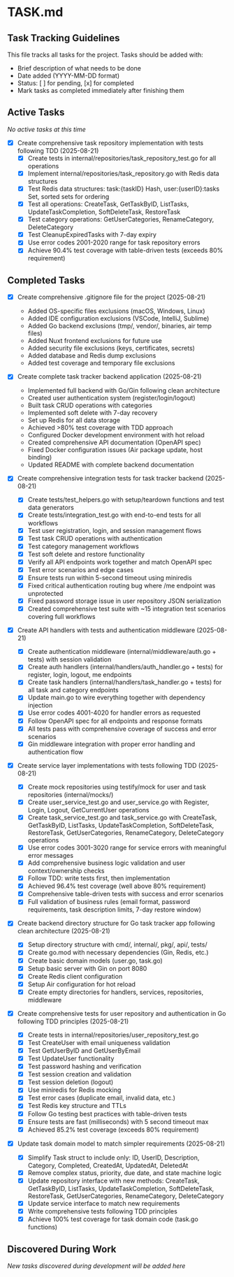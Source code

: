 # TASK.md

## Task Tracking Guidelines

This file tracks all tasks for the project. Tasks should be added with:
- Brief description of what needs to be done
- Date added (YYYY-MM-DD format)
- Status: [ ] for pending, [x] for completed
- Mark tasks as completed immediately after finishing them

## Active Tasks

*No active tasks at this time*

- [x] Create comprehensive task repository implementation with tests following TDD (2025-08-21)
  - [x] Create tests in internal/repositories/task_repository_test.go for all operations
  - [x] Implement internal/repositories/task_repository.go with Redis data structures
  - [x] Test Redis data structures: task:{taskID} Hash, user:{userID}:tasks Set, sorted sets for ordering
  - [x] Test all operations: CreateTask, GetTaskByID, ListTasks, UpdateTaskCompletion, SoftDeleteTask, RestoreTask
  - [x] Test category operations: GetUserCategories, RenameCategory, DeleteCategory
  - [x] Test CleanupExpiredTasks with 7-day expiry
  - [x] Use error codes 2001-2020 range for task repository errors
  - [x] Achieve 90.4% test coverage with table-driven tests (exceeds 80% requirement)

## Completed Tasks

- [x] Create comprehensive .gitignore file for the project (2025-08-21)
  - Added OS-specific files exclusions (macOS, Windows, Linux)
  - Added IDE configuration exclusions (VSCode, IntelliJ, Sublime)
  - Added Go backend exclusions (tmp/, vendor/, binaries, air temp files)
  - Added Nuxt frontend exclusions for future use
  - Added security file exclusions (keys, certificates, secrets)
  - Added database and Redis dump exclusions
  - Added test coverage and temporary file exclusions

- [x] Create complete task tracker backend application (2025-08-21)
  - Implemented full backend with Go/Gin following clean architecture
  - Created user authentication system (register/login/logout)
  - Built task CRUD operations with categories
  - Implemented soft delete with 7-day recovery
  - Set up Redis for all data storage
  - Achieved >80% test coverage with TDD approach
  - Configured Docker development environment with hot reload
  - Created comprehensive API documentation (OpenAPI spec)
  - Fixed Docker configuration issues (Air package update, host binding)
  - Updated README with complete backend documentation

- [x] Create comprehensive integration tests for task tracker backend (2025-08-21)
  - [x] Create tests/test_helpers.go with setup/teardown functions and test data generators
  - [x] Create tests/integration_test.go with end-to-end tests for all workflows
  - [x] Test user registration, login, and session management flows
  - [x] Test task CRUD operations with authentication
  - [x] Test category management workflows
  - [x] Test soft delete and restore functionality
  - [x] Verify all API endpoints work together and match OpenAPI spec
  - [x] Test error scenarios and edge cases
  - [x] Ensure tests run within 5-second timeout using miniredis
  - [x] Fixed critical authentication routing bug where /me endpoint was unprotected
  - [x] Fixed password storage issue in user repository JSON serialization
  - [x] Created comprehensive test suite with ~15 integration test scenarios covering full workflows

- [x] Create API handlers with tests and authentication middleware (2025-08-21)
  - [x] Create authentication middleware (internal/middleware/auth.go + tests) with session validation
  - [x] Create auth handlers (internal/handlers/auth_handler.go + tests) for register, login, logout, me endpoints
  - [x] Create task handlers (internal/handlers/task_handler.go + tests) for all task and category endpoints
  - [x] Update main.go to wire everything together with dependency injection
  - [x] Use error codes 4001-4020 for handler errors as requested
  - [x] Follow OpenAPI spec for all endpoints and response formats
  - [x] All tests pass with comprehensive coverage of success and error scenarios
  - [x] Gin middleware integration with proper error handling and authentication flow

- [x] Create service layer implementations with tests following TDD (2025-08-21)
  - [x] Create mock repositories using testify/mock for user and task repositories (internal/mocks/)
  - [x] Create user_service_test.go and user_service.go with Register, Login, Logout, GetCurrentUser operations
  - [x] Create task_service_test.go and task_service.go with CreateTask, GetTaskByID, ListTasks, UpdateTaskCompletion, SoftDeleteTask, RestoreTask, GetUserCategories, RenameCategory, DeleteCategory operations
  - [x] Use error codes 3001-3020 range for service errors with meaningful error messages
  - [x] Add comprehensive business logic validation and user context/ownership checks
  - [x] Follow TDD: write tests first, then implementation
  - [x] Achieved 96.4% test coverage (well above 80% requirement)
  - [x] Comprehensive table-driven tests with success and error scenarios
  - [x] Full validation of business rules (email format, password requirements, task description limits, 7-day restore window)

- [x] Create backend directory structure for Go task tracker app following clean architecture (2025-08-21)
  - [x] Setup directory structure with cmd/, internal/, pkg/, api/, tests/
  - [x] Create go.mod with necessary dependencies (Gin, Redis, etc.)
  - [x] Create basic domain models (user.go, task.go)
  - [x] Setup basic server with Gin on port 8080
  - [x] Create Redis client configuration
  - [x] Setup Air configuration for hot reload
  - [x] Create empty directories for handlers, services, repositories, middleware

- [x] Create comprehensive tests for user repository and authentication in Go following TDD principles (2025-08-21)
  - [x] Create tests in internal/repositories/user_repository_test.go
  - [x] Test CreateUser with email uniqueness validation
  - [x] Test GetUserByID and GetUserByEmail
  - [x] Test UpdateUser functionality
  - [x] Test password hashing and verification
  - [x] Test session creation and validation
  - [x] Test session deletion (logout)
  - [x] Use miniredis for Redis mocking
  - [x] Test error cases (duplicate email, invalid data, etc.)
  - [x] Test Redis key structure and TTLs
  - [x] Follow Go testing best practices with table-driven tests
  - [x] Ensure tests are fast (milliseconds) with 5 second timeout max
  - [x] Achieved 85.2% test coverage (exceeds 80% requirement)

- [x] Update task domain model to match simpler requirements (2025-08-21)
  - [x] Simplify Task struct to include only: ID, UserID, Description, Category, Completed, CreatedAt, UpdatedAt, DeletedAt
  - [x] Remove complex status, priority, due date, and state machine logic
  - [x] Update repository interface with new methods: CreateTask, GetTaskByID, ListTasks, UpdateTaskCompletion, SoftDeleteTask, RestoreTask, GetUserCategories, RenameCategory, DeleteCategory
  - [x] Update service interface to match new requirements
  - [x] Write comprehensive tests following TDD principles
  - [x] Achieve 100% test coverage for task domain code (task.go functions)

## Discovered During Work

*New tasks discovered during development will be added here*
